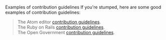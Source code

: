 Examples of contribution guidelines
If you're stumped, here are some good examples of contribution guidelines:

> The Atom editor [contribution guidelines](https://github.com/atom/atom/blob/master/CONTRIBUTING.md).
> <br>The Ruby on Rails [contribution guidelines](https://github.com/rails/rails/blob/master/CONTRIBUTING.md).
> <br>The Open Government [contribution guidelines](https://github.com/opengovernment/opengovernment/blob/master/CONTRIBUTING.md).
